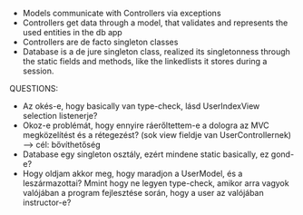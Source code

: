 * Models communicate with Controllers via exceptions
* Controllers get data through a model, that validates and represents the used entities in the db app
* Controllers are de facto singleton classes
* Database is a de jure singleton class, realized its singletonness through the static fields and methods, like the linkedlists it stores during a session.

QUESTIONS:
* Az okés-e, hogy basically van type-check, lásd UserIndexView selection listenerje?
* Okoz-e problémát, hogy ennyire ráerőltettem-e a dologra az MVC megközelítést és a rétegezést? (sok view fieldje van UserControllernek) --> cél: bővíthetőség
* Database egy singleton osztály, ezért mindene static basically, ez gond-e?
* Hogy oldjam akkor meg, hogy maradjon a UserModel, és a leszármazottai? Mmint hogy ne legyen type-check, amikor arra vagyok valójában a program fejlesztése során, hogy a user az valójában instructor-e?